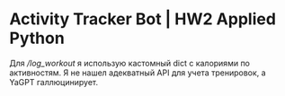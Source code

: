# Activity Tracker Bot | HW2 Applied Python

Для */log_workout* я использую кастомный dict с калориями по активностям. Я не нашел адекватный API для учета тренировок, а YaGPT галлюцинирует. 